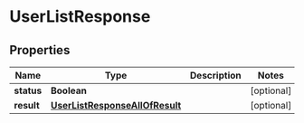 

# UserListResponse


## Properties

| Name | Type | Description | Notes |
|------------ | ------------- | ------------- | -------------|
|**status** | **Boolean** |  |  [optional] |
|**result** | [**UserListResponseAllOfResult**](UserListResponseAllOfResult.md) |  |  [optional] |



